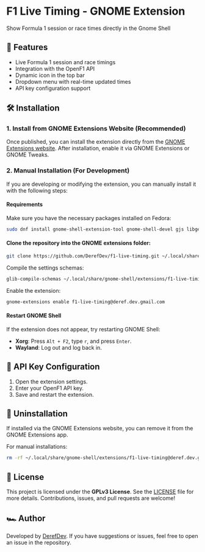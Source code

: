 # F1 Live Timing - GNOME Extension

Show Formula 1 session or race times directly in the Gnome Shell

## 📌 Features
- Live Formula 1 session and race timings
- Integration with the OpenF1 API
- Dynamic icon in the top bar
- Dropdown menu with real-time updated times
- API key configuration support

## 🛠️ Installation

### 1. Install from GNOME Extensions Website (Recommended)
Once published, you can install the extension directly from the [GNOME Extensions website](https://extensions.gnome.org/). After installation, enable it via GNOME Extensions or GNOME Tweaks.

### 2. Manual Installation (For Development)
If you are developing or modifying the extension, you can manually install it with the following steps:

#### Requirements
Make sure you have the necessary packages installed on Fedora:
```bash
sudo dnf install gnome-shell-extension-tool gnome-shell-devel gjs libgee
```

#### Clone the repository into the GNOME extensions folder:
```bash
git clone https://github.com/DerefDev/f1-live-timing.git ~/.local/share/gnome-shell/extensions/f1-live-timing@deref.dev.gmail.com
```

Compile the settings schemas:
```bash
glib-compile-schemas ~/.local/share/gnome-shell/extensions/f1-live-timing@deref.dev.gmail.com/schemas/
```

Enable the extension:
```bash
gnome-extensions enable f1-live-timing@deref.dev.gmail.com
```

#### Restart GNOME Shell
If the extension does not appear, try restarting GNOME Shell:
- **Xorg**: Press `Alt + F2`, type `r`, and press `Enter`.
- **Wayland**: Log out and log back in.

## 🔑 API Key Configuration

1. Open the extension settings.
2. Enter your OpenF1 API key.
3. Save and restart the extension.

## 🔄 Uninstallation

If installed via the GNOME Extensions website, you can remove it from the GNOME Extensions app.

For manual installations:
```bash
rm -rf ~/.local/share/gnome-shell/extensions/f1-live-timing@deref.dev.gmail.com
```

## 📜 License
This project is licensed under the **GPLv3 License**. See the [LICENSE](LICENSE) file for more details. Contributions, issues, and pull requests are welcome!

## 🏎️ Author
Developed by [DerefDev](https://github.com/DerefDev). If you have suggestions or issues, feel free to open an issue in the repository.
